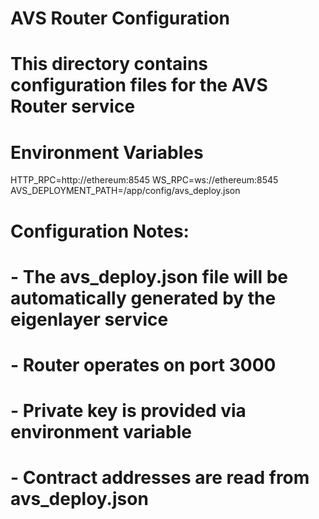 # AVS Router Configuration
# This directory contains configuration files for the AVS Router service

# Environment Variables
HTTP_RPC=http://ethereum:8545
WS_RPC=ws://ethereum:8545
AVS_DEPLOYMENT_PATH=/app/config/avs_deploy.json

# Configuration Notes:
# - The avs_deploy.json file will be automatically generated by the eigenlayer service
# - Router operates on port 3000
# - Private key is provided via environment variable
# - Contract addresses are read from avs_deploy.json